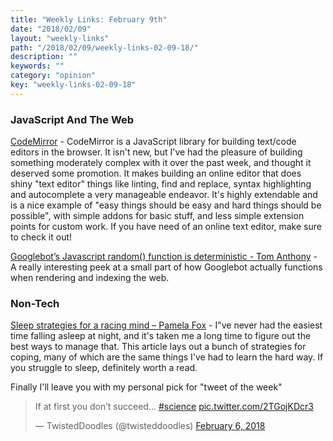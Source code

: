 ```yaml
---
title: "Weekly Links: February 9th"
date: "2018/02/09"
layout: "weekly-links"
path: "/2018/02/09/weekly-links-02-09-18/"
description: ""
keywords: ""
category: "opinion"
key: "weekly-links-02-09-18"
---
```



### JavaScript And The Web

[CodeMirror](http://codemirror.net/) - CodeMirror is a JavaScript library for building text/code editors in the browser.  It isn't new, but I've had the pleasure of building something moderately complex with it over the past week, and thought it deserved some promotion.  It makes building an online editor that does shiny "text editor" things like linting, find and replace, syntax highlighting and autocomplete a very manageable endeavor.  It's highly extendable and is a nice example of "easy things should be easy and hard things should be possible", with simple addons for basic stuff, and less simple extension points for custom work.  If you have need of an online text editor, make sure to check it out!

[Googlebot’s Javascript random() function is deterministic - Tom Anthony](http://www.tomanthony.co.uk/blog/googlebot-javascript-random/) - A really interesting peek at a small part of how Googlebot actually functions when rendering and indexing the web.

### Non-Tech

[Sleep strategies for a racing mind – Pamela Fox](https://medium.com/@pamelafox/sleep-strategies-for-a-racing-mind-d717e1ab890) - I"ve never had the easiest time falling asleep at night, and it's taken me a long time to figure out the best ways to manage that.  This article lays out a bunch of strategies for coping, many of which are the same things I've had to learn the hard way.  If you struggle to sleep, definitely worth a read.


Finally I'll leave you with my personal pick for "tweet of the week"

<blockquote class="twitter-tweet" data-lang="en"><p lang="en" dir="ltr">If at first you don’t succeed... <a href="https://twitter.com/hashtag/science?src=hash&amp;ref_src=twsrc%5Etfw">#science</a> <a href="https://t.co/2TGojKDcr3">pic.twitter.com/2TGojKDcr3</a></p>&mdash; TwistedDoodles (@twisteddoodles) <a href="https://twitter.com/twisteddoodles/status/960801583012380672?ref_src=twsrc%5Etfw">February 6, 2018</a></blockquote>

